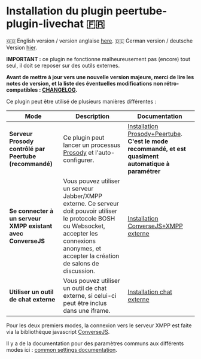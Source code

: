 # Installation du plugin peertube-plugin-livechat 🇫🇷

🇬🇧 English version / version anglaise [here](./installation.md).
🇩🇪 German version / deutsche Version [hier](./installation.de.md).

**IMPORTANT :** ce plugin ne fonctionne malheureusement pas (encore) tout seul, il doit se reposer sur des outils externes.

**Avant de mettre à jour vers une nouvelle version majeure, merci de lire les notes de version, et la liste des éventuelles modifications non rétro-compatibles : [CHANGELOG](../CHANGELOG.md).**

Ce plugin peut être utilisé de plusieurs manières différentes :

| Mode | Description | Documentation
---|---|---
**Serveur Prosody contrôlé par Peertube (recommandé)** | Ce plugin peut lancer un processus [Prosody](https://prosody.im) et l'auto-configurer. | [Installation Prosody+Peertube](./prosody.md). **C'est le mode recommandé, et est quasiment automatique à paramétrer**
**Se connecter à un serveur XMPP existant avec ConverseJS** | Vous pouvez utiliser un serveur Jabber/XMPP externe. Ce serveur doit pouvoir utiliser le protocole BOSH ou Websocket, accepter les connexions anonymes, et accepter la création de salons de discussion. |[Installation ConverseJS+XMPP externe](./conversejs.md)
**Utiliser un outil de chat externe** | Vous pouvez utiliser un outil de chat externe, si celui-ci peut être inclus dans une iframe. | [Installation chat externe](./external.md)

Pour les deux premiers modes, la connexion vers le serveur XMPP est faite via la bibliothèque javascript [ConverseJS](https://conversejs.org/).

Il y a de la documentation pour des paramètres communs aux différents modes ici : [common settings documentation](./common.md).
